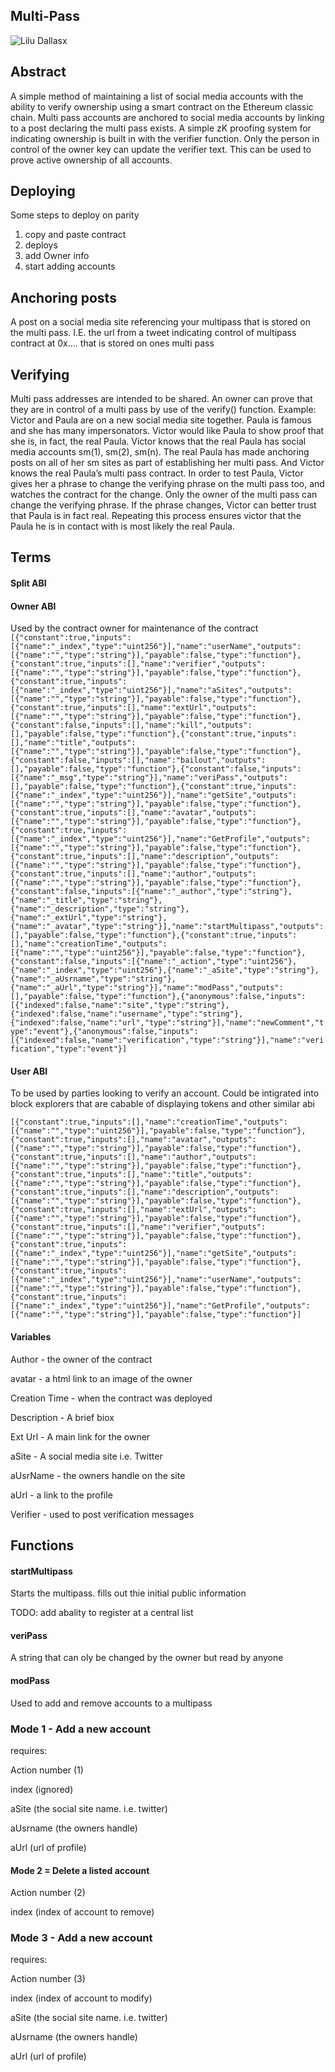 ## Multi-Pass

![Lilu Dallas](https://s-media-cache-ak0.pinimg.com/564x/54/f5/68/54f568be0db4765002160044ce099d89.jpg)x
## Abstract
A simple method of maintaining a list of social media accounts with the ability to verify ownership using a smart contract on the Ethereum classic chain. Multi pass accounts are anchored to social media accounts by linking to a post declaring the multi pass exists. A simple zK proofing system for indicating ownership is built in with the verifier function. Only the person in control of the owner key can update the verifier text. This can be used to prove active ownership of all accounts. 

## Deploying
Some steps to deploy on parity
1) copy and paste contract
2) deploys
3) add Owner info
4) start adding accounts
## Anchoring posts
A post on a social media site referencing your multipass that is stored on the multi pass. I.E. the url from a tweet indicating  control of multipass contract at 0x…. that is stored on ones multi pass
## Verifying
Multi pass addresses are intended to be shared. An owner can prove that they are in control of a multi pass by use of the verify() function. 
Example:
Victor and Paula are on a new social media site together. Paula is famous and she has many impersonators.  Victor would like Paula to show proof that she is, in fact, the real Paula. 
Victor knows that the real Paula has social media accounts sm(1), sm(2), sm(n). The real Paula has made anchoring posts on all of her sm sites as part of establishing her multi pass. And Victor knows the real Paula’s multi pass contract. 
In order to test Paula, Victor gives her a phrase to change the verifying phrase on the multi pass too, and watches the contract for the change. Only the owner of the multi pass can change the verifying phrase. If the phrase changes, Victor can better trust that Paula is in fact real. Repeating this process ensures victor that the Paula he is in contact with is most likely the real Paula. 


## Terms
#### Split ABI

#### Owner ABI
Used by the contract owner for maintenance of the contract
`[{"constant":true,"inputs":[{"name":"_index","type":"uint256"}],"name":"userName","outputs":[{"name":"","type":"string"}],"payable":false,"type":"function"},{"constant":true,"inputs":[],"name":"verifier","outputs":[{"name":"","type":"string"}],"payable":false,"type":"function"},{"constant":true,"inputs":[{"name":"_index","type":"uint256"}],"name":"aSites","outputs":[{"name":"","type":"string"}],"payable":false,"type":"function"},{"constant":true,"inputs":[],"name":"extUrl","outputs":[{"name":"","type":"string"}],"payable":false,"type":"function"},{"constant":false,"inputs":[],"name":"kill","outputs":[],"payable":false,"type":"function"},{"constant":true,"inputs":[],"name":"title","outputs":[{"name":"","type":"string"}],"payable":false,"type":"function"},{"constant":false,"inputs":[],"name":"bailout","outputs":[],"payable":false,"type":"function"},{"constant":false,"inputs":[{"name":"_msg","type":"string"}],"name":"veriPass","outputs":[],"payable":false,"type":"function"},{"constant":true,"inputs":[{"name":"_index","type":"uint256"}],"name":"getSite","outputs":[{"name":"","type":"string"}],"payable":false,"type":"function"},{"constant":true,"inputs":[],"name":"avatar","outputs":[{"name":"","type":"string"}],"payable":false,"type":"function"},{"constant":true,"inputs":[{"name":"_index","type":"uint256"}],"name":"GetProfile","outputs":[{"name":"","type":"string"}],"payable":false,"type":"function"},{"constant":true,"inputs":[],"name":"description","outputs":[{"name":"","type":"string"}],"payable":false,"type":"function"},{"constant":true,"inputs":[],"name":"author","outputs":[{"name":"","type":"string"}],"payable":false,"type":"function"},{"constant":false,"inputs":[{"name":"_author","type":"string"},{"name":"_title","type":"string"},{"name":"_description","type":"string"},{"name":"_extUrl","type":"string"},{"name":"_avatar","type":"string"}],"name":"startMultipass","outputs":[],"payable":false,"type":"function"},{"constant":true,"inputs":[],"name":"creationTime","outputs":[{"name":"","type":"uint256"}],"payable":false,"type":"function"},{"constant":false,"inputs":[{"name":"_action","type":"uint256"},{"name":"_index","type":"uint256"},{"name":"_aSite","type":"string"},{"name":"_aUsrname","type":"string"},{"name":"_aUrl","type":"string"}],"name":"modPass","outputs":[],"payable":false,"type":"function"},{"anonymous":false,"inputs":[{"indexed":false,"name":"site","type":"string"},{"indexed":false,"name":"username","type":"string"},{"indexed":false,"name":"url","type":"string"}],"name":"newComment","type":"event"},{"anonymous":false,"inputs":[{"indexed":false,"name":"verification","type":"string"}],"name":"verification","type":"event"}]`

#### User ABI
To be used by parties looking to verify an account. Could be intigrated into block explorers that are cabable of displaying tokens and other similar abi

`[{"constant":true,"inputs":[],"name":"creationTime","outputs":[{"name":"","type":"uint256"}],"payable":false,"type":"function"},{"constant":true,"inputs":[],"name":"avatar","outputs":[{"name":"","type":"string"}],"payable":false,"type":"function"},{"constant":true,"inputs":[],"name":"author","outputs":[{"name":"","type":"string"}],"payable":false,"type":"function"},{"constant":true,"inputs":[],"name":"title","outputs":[{"name":"","type":"string"}],"payable":false,"type":"function"},{"constant":true,"inputs":[],"name":"description","outputs":[{"name":"","type":"string"}],"payable":false,"type":"function"},{"constant":true,"inputs":[],"name":"extUrl","outputs":[{"name":"","type":"string"}],"payable":false,"type":"function"},{"constant":true,"inputs":[],"name":"verifier","outputs":[{"name":"","type":"string"}],"payable":false,"type":"function"},{"constant":true,"inputs":[{"name":"_index","type":"uint256"}],"name":"getSite","outputs":[{"name":"","type":"string"}],"payable":false,"type":"function"},{"constant":true,"inputs":[{"name":"_index","type":"uint256"}],"name":"userName","outputs":[{"name":"","type":"string"}],"payable":false,"type":"function"},{"constant":true,"inputs":[{"name":"_index","type":"uint256"}],"name":"GetProfile","outputs":[{"name":"","type":"string"}],"payable":false,"type":"function"}]`

#### Variables

Author - the owner of the contract

avatar - a html link to an image of the owner

Creation Time - when the contract was deployed

Description - A brief biox

Ext Url - A main link for the owner

aSite - A social media site i.e. Twitter

aUsrName - the owners handle on the site

aUrl - a link to the profile

Verifier - used to post verification messages

## Functions

#### startMultipass

Starts the multipass. fills out thie initial public information 

TODO: add abality to register at a central list

#### veriPass

A string that can oly be changed by the owner but read by anyone

#### modPass

Used to add and remove accounts to a multipass

### Mode 1 - Add a new account

requires: 

Action number (1)

index (ignored)

aSite (the social site name. i.e. twitter)

aUsrname (the owners handle)

aUrl (url of profile)

#### Mode 2 = Delete a listed account

Action number (2)

index (index of account to remove)

### Mode 3 - Add a new account

requires: 

Action number (3)

index (index of account to modify)

aSite (the social site name. i.e. twitter)

aUsrname (the owners handle)

aUrl (url of profile)







